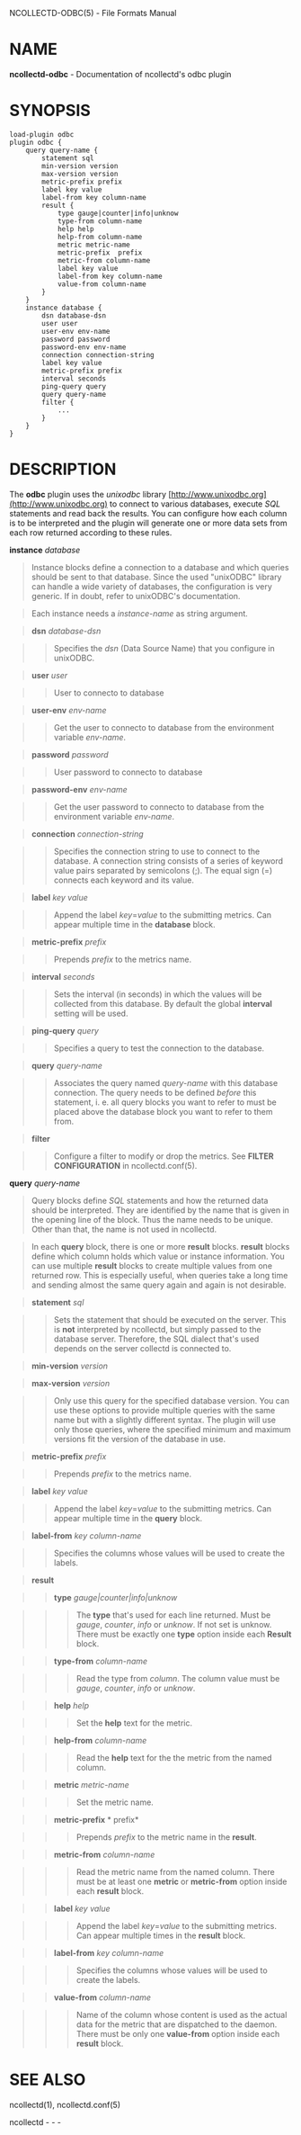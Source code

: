 NCOLLECTD-ODBC(5) - File Formats Manual

# NAME

**ncollectd-odbc** - Documentation of ncollectd's odbc plugin

# SYNOPSIS

	load-plugin odbc
	plugin odbc {
	    query query-name {
	        statement sql
	        min-version version
	        max-version version
	        metric-prefix prefix
	        label key value
	        label-from key column-name
	        result {
	            type gauge|counter|info|unknow
	            type-from column-name
	            help help
	            help-from column-name
	            metric metric-name
	            metric-prefix  prefix
	            metric-from column-name
	            label key value
	            label-from key column-name
	            value-from column-name
	        }
	    }
	    instance database {
	        dsn database-dsn
	        user user
	        user-env env-name
	        password password
	        password-env env-name
	        connection connection-string
	        label key value
	        metric-prefix prefix
	        interval seconds
	        ping-query query
	        query query-name
	        filter {
	            ...
	        }
	    }
	}

# DESCRIPTION

The **odbc** plugin uses the *unixodbc* library
[http://www.unixodbc.org](http://www.unixodbc.org)
to connect to various databases, execute *SQL* statements and read back the
results.
You can configure how each column is to be interpreted and the
plugin will generate one or more data sets from each row returned according
to these rules.

**instance** *database*

> Instance blocks define a connection to a database and which queries should be
> sent to that database.
> Since the used "unixODBC" library can handle a wide variety
> of databases, the configuration is very generic.
> If in doubt, refer to unixODBC's documentation.

> Each instance needs a *instance-name* as string argument.

> **dsn** *database-dsn*

> > Specifies the  *dsn* (Data Source Name) that you configure in unixODBC.

> **user** *user*

> > User to connecto to database

> **user-env** *env-name*

> > Get the user to connecto to database from the environment variable
> > *env-name*.

> **password** *password*

> > User password to connecto to database

> **password-env** *env-name*

> > Get the user password to connecto to database from the environment
> > variable *env-name*.

> **connection** *connection-string*

> > Specifies the connection string to use to connect to the database.
> > A connection string consists of a series of keyword value pairs separated
> > by semicolons (;).
> > The equal sign (=) connects each keyword and its value.

> **label** *key* *value*

> > Append the label *key*=*value* to the submitting metrics.
> > Can appear multiple time in the **database** block.

> **metric-prefix** *prefix*

> > Prepends *prefix* to the metrics name.

> **interval** *seconds*

> > Sets the interval (in seconds) in which the values will be collected from this
> > database.
> > By default the global **interval** setting will be used.

> **ping-query** *query*

> > Specifies a query to test the connection to the database.

> **query** *query-name*

> > Associates the query named *query-name* with this database connection.
> > The query needs to be defined *before* this statement, i. e. all query
> > blocks you want to refer to must be placed above the database block you want to
> > refer to them from.

> **filter**

> > Configure a filter to modify or drop the metrics.
> > See **FILTER CONFIGURATION** in
> > ncollectd.conf(5).

**query** *query-name*

> Query blocks define *SQL* statements and how the returned data should be
> interpreted.
> They are identified by the name that is given in the opening line of the block.
> Thus the name needs to be unique.
> Other than that, the name is not used in ncollectd.

> In each **query** block, there is one or more **result** blocks.
> **result** blocks define which column holds which value or instance
> information.
> You can use multiple **result** blocks to create multiple values from one
> returned row.
> This is especially useful, when queries take a long time and sending almost
> the same query again and again is not desirable.

> **statement** *sql*

> > Sets the statement that should be executed on the server.
> > This is **not** interpreted by ncollectd, but simply passed to the database
> > server.
> > Therefore, the SQL dialect that's used depends on the server collectd is
> > connected to.

> **min-version** *version*

> **max-version** *version*

> > Only use this query for the specified database version.
> > You can use these options to provide multiple queries with the same name but
> > with a slightly different syntax.
> > The plugin will use only those queries, where the specified minimum and
> > maximum versions fit the version of the database in use.

> **metric-prefix** *prefix*

> > Prepends *prefix* to the metrics name.

> **label** *key* *value*

> > Append the label *key*=*value* to the submitting metrics.
> > Can appear multiple time in the **query** block.

> **label-from** *key* *column-name*

> > Specifies the columns whose values will be used to create the labels.

> **result**

> > **type** *gauge|counter|info|unknow*

> > > The **type** that's used for each line returned.
> > > Must be *gauge*, *counter*, *info* or *unknow*.
> > > If not set is unknow.
> > > There must be exactly one **type** option inside each **Result** block.

> > **type-from** *column-name*

> > > Read the type from *column*.
> > > The column value must be *gauge*, *counter*,
> > > *info* or *unknow*.

> > **help** *help*

> > > Set the **help** text for the metric.

> > **help-from** *column-name*

> > > Read the **help** text for the the metric from the named column.

> > **metric** *metric-name*

> > > Set the metric name.

> > **metric-prefix** * prefix*

> > > Prepends *prefix* to the metric name in the **result**.

> > **metric-from** *column-name*

> > > Read the metric name from the named column.
> > > There must be at least one **metric** or **metric-from** option inside
> > > each **result** block.

> > **label** *key* *value*

> > > Append the label *key*=*value* to the submitting metrics.
> > > Can appear multiple times in the **result** block.

> > **label-from** *key* *column-name*

> > > Specifies the columns whose values will be used to create the labels.

> > **value-from** *column-name*

> > > Name of the column whose content is used as the actual data for the metric
> > > that are dispatched to the daemon.
> > > There must be only one **value-from** option inside each **result** block.

# SEE ALSO

ncollectd(1),
ncollectd.conf(5)

ncollectd - - -
